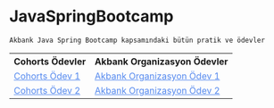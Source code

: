 
  <h1>JavaSpringBootcamp</h1>

````
Akbank Java Spring Bootcamp kapsamındaki bütün pratik ve ödevler
````  
  <table>
    <tr>
      <th>Cohorts Ödevler</th>
      <th>Akbank Organizasyon Ödevler</th>
    </tr>
    <tr>
      <td><a href="https://github.com/AktanSN/Homework1" style="color:#5489ef;">Cohorts Ödev 1</a></td>
      <td><a href="https://github.com/Akbank-Patika-dev-Java-Spring-Bootcamp/homework-1-AktanSN" style="color:#5489ef;">Akbank Organizasyon Ödev 1</a></td>
    </tr>
    <tr>
      <td><a href="https://github.com/AktanSN/JavaSpringBootcamp/tree/main/CohortsHomework2" style="color:#5489ef;">Cohorts Ödev 2</a></td>
      <td><a href="https://github.com/Akbank-Patika-dev-Java-Spring-Bootcamp/homework-2-AktanSN" style="color:#5489ef;">Akbank Organizasyon Ödev 2</a></td>
    </tr>
  </table>




